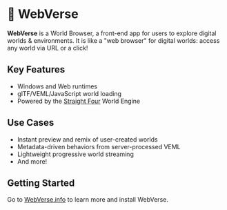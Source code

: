 # 🧭 WebVerse

**WebVerse** is a World Browser, a front-end app for users to explore digital worlds & environments. It is like a "web browser" for digital worlds: access any world via URL or a click!

## Key Features

- Windows and Web runtimes
- glTF/VEML/JavaScript world loading
- Powered by the [Straight Four](./StraightFour.md) World Engine

## Use Cases

- Instant preview and remix of user-created worlds
- Metadata-driven behaviors from server-processed VEML
- Lightweight progressive world streaming
- And more!

## Getting Started

Go to [WebVerse.info](https://webverse.info) to learn more and install WebVerse.
